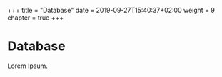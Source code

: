 +++
title = "Database"
date = 2019-09-27T15:40:37+02:00
weight = 9
chapter = true
+++

# Database

Lorem Ipsum.